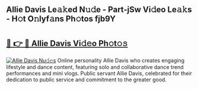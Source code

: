 ## Allie Davis Le𝚊𝚔ed N𝚞𝚍e - Part-jSw Vi𝚍eo Le𝚊𝚔s - H𝚘t O𝚗lyf𝚊ns Ph𝚘tos fjb9Y

# <h2><a href="http://hf1j1v7.feru.top/?c=Allie+Davis">🔗 👉 🔴 Allie Davis Vi𝚍𝚎o Ph𝚘t𝚘𝚜</a></h2>

[![Allie Davis Nu𝚍𝚎s](https://i.imgur.com/0TWrTi3.gif)](http://hf1j1v7.feru.top/?c=Allie+Davis)
Online personality Allie Davis who creates engaging lifestyle and dance content, featuring solo and collaborative dance trend performances and mini vlogs. Public servant Allie Davis, celebrated for their dedication to public service and commitment to the greater good. 

